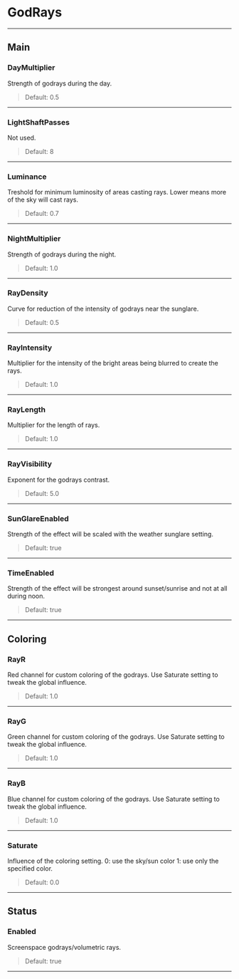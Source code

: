 # GodRays

---

## Main

### DayMultiplier

Strength of godrays during the day.

>Default: 0.5

---

### LightShaftPasses

Not used.

>Default: 8

---

### Luminance

Treshold for minimum luminosity of areas casting rays. Lower means more of the sky will cast rays.

>Default: 0.7

---

### NightMultiplier

Strength of godrays during the night.

>Default: 1.0

---

### RayDensity

Curve for reduction of the intensity of godrays near the sunglare.

>Default: 0.5

---

### RayIntensity

Multiplier for the intensity of the bright areas being blurred to create the rays.

>Default: 1.0

---

### RayLength

Multiplier for the length of rays.

>Default: 1.0

---

### RayVisibility

Exponent for the godrays contrast.

>Default: 5.0

---

### SunGlareEnabled

Strength of the effect will be scaled with the weather sunglare setting.

>Default: true

---

### TimeEnabled

Strength of the effect will be strongest around sunset/sunrise and not at all during noon.

>Default: true

---

## Coloring

### RayR

Red channel for custom coloring of the godrays. Use Saturate setting to tweak the global influence.

>Default: 1.0

---

### RayG

Green channel for custom coloring of the godrays. Use Saturate setting to tweak the global influence.

>Default: 1.0

---

### RayB

Blue channel for custom coloring of the godrays. Use Saturate setting to tweak the global influence.

>Default: 1.0

---

### Saturate

Influence of the coloring setting. 0: use the sky/sun color 1: use only the specified color.

>Default: 0.0

---

## Status

### Enabled

Screenspace godrays/volumetric rays.

>Default: true

---

